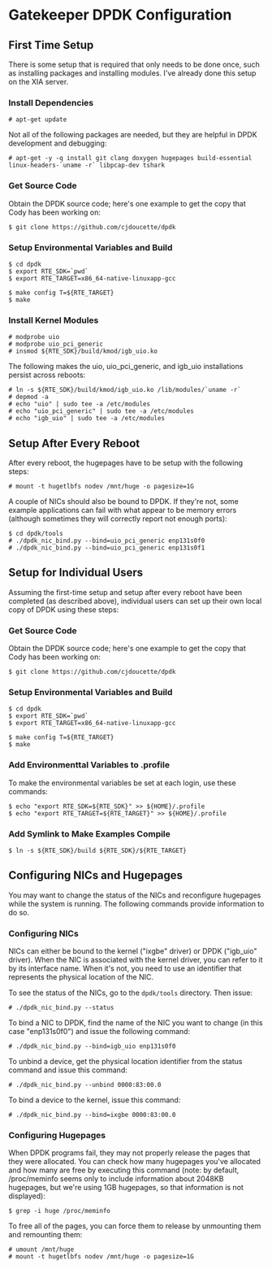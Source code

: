 # Gatekeeper DPDK Configuration

## First Time Setup

There is some setup that is required that only needs to be done once, such as installing packages and installing modules. I've already done this setup on the XIA server.

### Install Dependencies

    # apt-get update

Not all of the following packages are needed, but they are helpful in DPDK development and debugging:

    # apt-get -y -q install git clang doxygen hugepages build-essential linux-headers-`uname -r` libpcap-dev tshark

### Get Source Code

Obtain the DPDK source code; here's one example to get the copy that Cody has been working on:

    $ git clone https://github.com/cjdoucette/dpdk

### Setup Environmental Variables and Build

    $ cd dpdk
    $ export RTE_SDK=`pwd`
    $ export RTE_TARGET=x86_64-native-linuxapp-gcc

    $ make config T=${RTE_TARGET}
    $ make

### Install Kernel Modules

    # modprobe uio
    # modprobe uio_pci_generic
    # insmod ${RTE_SDK}/build/kmod/igb_uio.ko

The following makes the uio, uio\_pci\_generic, and igb\_uio installations persist across reboots:

    # ln -s ${RTE_SDK}/build/kmod/igb_uio.ko /lib/modules/`uname -r`
    # depmod -a
    # echo "uio" | sudo tee -a /etc/modules
    # echo "uio_pci_generic" | sudo tee -a /etc/modules
    # echo "igb_uio" | sudo tee -a /etc/modules

## Setup After Every Reboot

After every reboot, the hugepages have to be setup with the following steps:

    # mount -t hugetlbfs nodev /mnt/huge -o pagesize=1G

A couple of NICs should also be bound to DPDK. If they're not, some example applications can fail with what appear to be memory errors (although sometimes they will correctly report not enough ports):

    $ cd dpdk/tools
    # ./dpdk_nic_bind.py --bind=uio_pci_generic enp131s0f0
    # ./dpdk_nic_bind.py --bind=uio_pci_generic enp131s0f1

## Setup for Individual Users

Assuming the first-time setup and setup after every reboot have been completed (as described above), individual users can set up their own local copy of DPDK using these steps:

### Get Source Code

Obtain the DPDK source code; here's one example to get the copy that Cody has been working on:

    $ git clone https://github.com/cjdoucette/dpdk

### Setup Environmental Variables and Build

    $ cd dpdk
    $ export RTE_SDK=`pwd`
    $ export RTE_TARGET=x86_64-native-linuxapp-gcc

    $ make config T=${RTE_TARGET}
    $ make

### Add Environmenttal Variables to .profile

To make the environmental variables be set at each login, use these commands:

    $ echo "export RTE_SDK=${RTE_SDK}" >> ${HOME}/.profile
    $ echo "export RTE_TARGET=${RTE_TARGET}" >> ${HOME}/.profile

### Add Symlink to Make Examples Compile

    $ ln -s ${RTE_SDK}/build ${RTE_SDK}/${RTE_TARGET}

## Configuring NICs and Hugepages

You may want to change the status of the NICs and reconfigure hugepages while the system is running. The following commands provide information to do so.

### Configuring NICs

NICs can either be bound to the kernel ("ixgbe" driver) or DPDK ("igb\_uio" driver). When the NIC is associated with the kernel driver, you can refer to it by its interface name. When it's not, you need to use an identifier that represents the physical location of the NIC.

To see the status of the NICs, go to the `dpdk/tools` directory. Then issue:

    # ./dpdk_nic_bind.py --status

To bind a NIC to DPDK, find the name of the NIC you want to change (in this case "enp131s0f0") and issue the following command:

    # ./dpdk_nic_bind.py --bind=igb_uio enp131s0f0

To unbind a device, get the physical location identifier from the status command and issue this command:

    # ./dpdk_nic_bind.py --unbind 0000:83:00.0

To bind a device to the kernel, issue this command:

    # ./dpdk_nic_bind.py --bind=ixgbe 0000:83:00.0

### Configuring Hugepages

When DPDK programs fail, they may not properly release the pages that they were allocated. You can check how many hugepages you've allocated and how many are free by executing this command (note: by default, /proc/meminfo seems only to include information about 2048KB hugepages, but we're using 1GB hugepages, so that information is not displayed):

    $ grep -i huge /proc/meminfo

To free all of the pages, you can force them to release by unmounting them and remounting them:

    # umount /mnt/huge
    # mount -t hugetlbfs nodev /mnt/huge -o pagesize=1G
